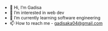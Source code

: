 - 👋 Hi, I’m Gadisa
- 👀 I’m interested in web dev 
- 🌱 I’m currently learning software engineering
- 📫 How to reach me - gadisaka04@gmail.com

<!---
Gadisaka/Gadisaka is a ✨ special ✨ repository because its `README.md` (this file) appears on your GitHub profile.
You can click the Preview link to take a look at your changes.
--->
